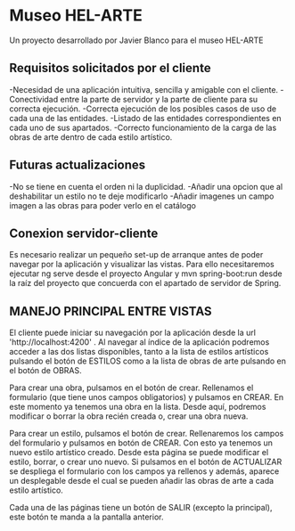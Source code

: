 # Museo HEL-ARTE 

Un proyecto desarrollado por Javier Blanco para el museo HEL-ARTE 

## Requisitos solicitados por el cliente

-Necesidad de una aplicación intuitiva, sencilla y amigable con el cliente.
-Conectividad entre la parte de servidor y la parte de cliente para su correcta ejecución.
-Correcta ejecución de los posibles casos de uso de cada una de las entidades.
-Listado de las entidades correspondientes en cada uno de sus apartados.
-Correcto funcionamiento de la carga de las obras de arte dentro de cada estilo artístico.

## Futuras actualizaciones

-No se tiene en cuenta el orden ni la duplicidad.
-Añadir una opcion que al deshabilitar un estilo no te deje modificarlo
-Añadir imagenes un campo imagen a las obras para poder verlo en el catálogo


## Conexion servidor-cliente

Es necesario realizar un pequeño set-up de arranque antes de poder navegar por la aplicación y visualizar las vistas.
Para ello necesitaremos ejecutar ng serve desde el proyecto Angular y mvn spring-boot:run desde la raíz del proyecto que concuerda con el apartado de servidor de Spring.

## MANEJO PRINCIPAL ENTRE VISTAS

El cliente puede iniciar su navegación por la aplicación desde la url 'http://localhost:4200' .
Al navegar al índice de la aplicación podremos acceder a las dos listas disponibles, tanto a la lista de estilos artísticos pulsando el botón de ESTILOS como a la lista de obras de arte pulsando en el botón de OBRAS.

Para crear una obra, pulsamos en el botón de crear. Rellenamos el formulario (que tiene unos campos obligatorios) y pulsamos en CREAR. En este momento ya tenemos una obra en la lista. Desde aquí, podremos modificar o borrar la obra recién creada o, crear una obra nueva.

Para crear un estilo, pulsamos el botón de crear. Rellenaremos los campos del formulario y pulsamos en botón de CREAR. Con esto ya tenemos un nuevo estilo artístico creado. Desde esta página se puede modificar el estilo, borrar, o crear uno nuevo. Si pulsamos en el botón de ACTUALIZAR se despliega el formulario con los campos ya rellenos y además, aparece un desplegable desde el cual se pueden añadir las obras de arte a cada estilo artístico.

Cada una de las páginas tiene un botón de SALIR (excepto la principal), este botón te manda a la pantalla anterior.